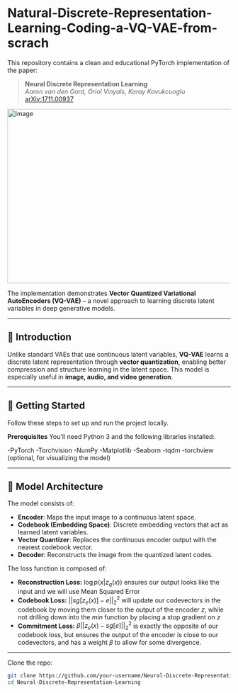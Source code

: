 # Natural-Discrete-Representation-Learning-Coding-a-VQ-VAE-from-scrach

This repository contains a clean and educational PyTorch implementation of the paper:

> **Neural Discrete Representation Learning**  
> *Aaron van den Oord, Oriol Vinyals, Koray Kavukcuoglu*  
> [arXiv:1711.00937](https://arxiv.org/abs/1711.00937)


<img width="1169" height="394" alt="image" src="https://github.com/user-attachments/assets/16755461-2012-46c6-925d-e7614ede23b5" />

The implementation demonstrates **Vector Quantized Variational AutoEncoders (VQ-VAE)** – a novel approach to learning discrete latent variables in deep generative models.

---

## 📌 Introduction

Unlike standard VAEs that use continuous latent variables, **VQ-VAE** learns a discrete latent representation through **vector quantization**, enabling better compression and structure learning in the latent space. This model is especially useful in **image, audio, and video generation**.

---

## 🚀 Getting Started
Follow these steps to set up and run the project locally.

**Prerequisites**
You'll need Python 3 and the following libraries installed:

-PyTorch
-Torchvision
-NumPy
-Matplotlib
-Seaborn
-tqdm
-torchview (optional, for visualizing the model)

---

## 🧠 Model Architecture

The model consists of:

- **Encoder**: Maps the input image to a continuous latent space.
- **Codebook (Embedding Space)**: Discrete embedding vectors that act as learned latent variables.
- **Vector Quantizer**: Replaces the continuous encoder output with the nearest codebook vector.
- **Decoder**: Reconstructs the image from the quantized latent codes.

The loss function is composed of:
- **Reconstruction Loss:** $\log p(x|z_q(x))$ ensures our output looks like the input and we will use Mean Squared Error
- **Codebook Loss:** $||sg[z_e(x)] - e||_2^2$ will update our codevectors in the codebook by moving them closer to the output of the encoder $z$, while not drilling down into the $min$ function by placing a stop gradient on $z$
- **Commitment Loss:** $\beta||z_e(x) - sg[e]||_2^2$ is exactly the opposite of our codebook loss, but ensures the output of the encoder is close to our codevectors, and has a weight $\beta$ to allow for some divergence.

---


Clone the repo:

```bash
git clone https://github.com/your-username/Neural-Discrete-Representation-Learning.git
cd Neural-Discrete-Representation-Learning

